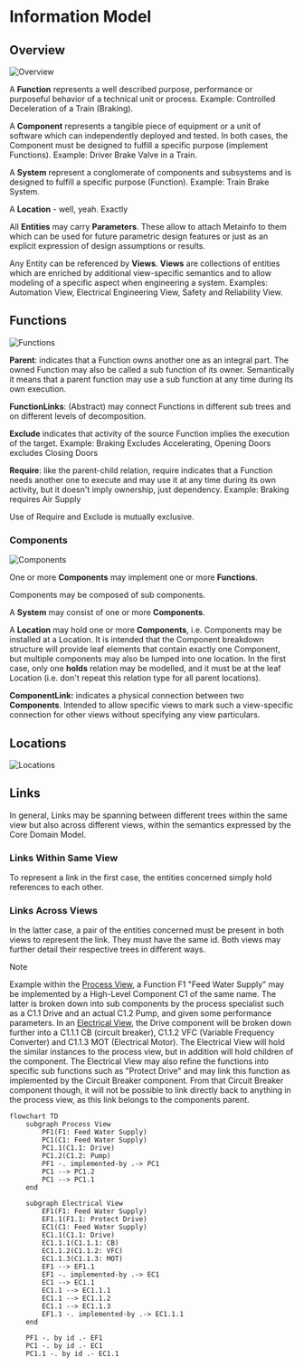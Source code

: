 # Information Model

## Overview

![Overview](http://www.plantuml.com/plantuml/proxy?cache=no&src=https://raw.githubusercontent.com/onouv/fscl/newgen/doc/fscl/core-domain-model/overview.puml)


 A **Function** represents a well described purpose, performance or purposeful behavior of a technical unit or process.  Example: Controlled Deceleration of a Train (Braking).

A **Component** represents a tangible piece of equipment or a unit of software which can independently deployed and tested. In both cases, the Component must be designed to fulfill a specific purpose (implement Functions). Example:  Driver Brake Valve in a Train.

A **System** represent a conglomerate of components and subsystems and is designed to fulfill a specific purpose (Function). Example: Train Brake System.    

A **Location** - well, yeah. Exactly

All **Entities** may carry **Parameters**. These allow to attach Metainfo to them which can be used for future parametric design features or just as an explicit expression of design assumptions or results.

Any Entity can be referenced by **Views**. **Views** are collections of entities which are enriched by additional view-specific semantics and to allow modeling of a specific aspect when engineering a system. Examples: Automation View, Electrical Engineering View, Safety and Reliability View.   

## Functions 

![Functions](http://www.plantuml.com/plantuml/proxy?cache=no&src=https://raw.githubusercontent.com/onouv/fscl/axon-cqrs/doc/fscl/core-domain-model/functions.puml)


**Parent**: indicates that a Function owns another one as an integral part. The owned Function may also be called a sub function of its owner. Semantically it means that a parent function may use a sub function at any time during its own execution. 

**FunctionLinks**: (Abstract) may connect Functions in different sub trees and on different levels of decomposition. 

**Exclude** indicates that activity of the source  Function implies the execution of the target.
Example: Braking Excludes Accelerating, Opening Doors excludes Closing Doors

**Require**:  like the parent-child relation, require indicates that a Function needs another one to execute and may use it at any time during its own activity, but it doesn't imply ownership, just dependency.
Example: Braking requires Air Supply

Use of Require and Exclude is mutually exclusive.



### Components

![Components](http://www.plantuml.com/plantuml/proxy?cache=no&src=https://raw.githubusercontent.com/onouv/fscl/axon-cqrs/doc/fscl/core-domain-model/components.puml)


One or more **Components** may implement one or more **Functions**.

Components may be composed of sub components. 

A **System** may consist of one or more **Components**.

A **Location** may hold one or more **Components**, i.e. Components may be installed at a Location. It is intended that the Component breakdown structure will provide leaf elements that contain exactly one Component, but multiple components may also be lumped into one location.  In the first case, only one **holds** relation may be modelled, and it must be at the leaf Location (i.e. don't repeat this relation type for all parent locations). 

**ComponentLink:** indicates a physical connection between two **Components**. Intended to allow specific views to mark such a view-specific connection for other views without specifying any view particulars.

## Locations

![Locations](http://www.plantuml.com/plantuml/proxy?cache=no&src=https://raw.githubusercontent.com/onouv/fscl/axon-cqrs/doc/fscl/core-domain-model/locations.puml)



## Links
In general, Links may be spanning between different trees within the same view but also across different views, within the semantics expressed by the Core Domain Model.  

### Links Within Same View
To represent a link in the first case, the entities concerned simply hold references to each other.

### Links Across Views
In the latter case, a pair of the entities concerned must be present in both views to represent the link. They must have the same id. Both views may further detail their respective trees in different ways. 

>[!NOTE]
> Example
>within the [Process View](../Views/process-view.md), a Function F1 "Feed Water Supply" may be implemented by a High-Level Component C1 of the same name. The latter is broken down into sub components by the process specialist such as a C1.1 Drive and an actual C1.2 Pump, and given some performance parameters.
In an [Electrical View](../Views/electrical-view.md), the Drive component will be broken down further into a C1.1.1 CB (circuit breaker), C1.1.2 VFC (Variable Frequency Converter) and C1.1.3 MOT (Electrical Motor).
The Electrical View will hold the similar instances to the process view, but in addition will hold children of the component. The Electrical View may also refine the functions into specific sub functions such as "Protect Drive" and may link this function as implemented by the Circuit Breaker component. From that Circuit Breaker component though, it will not be possible to  link directly back to anything in the process view, as this link belongs to the components parent. 
```mermaid
flowchart TD 
	subgraph Process View
		PF1(F1: Feed Water Supply)
		PC1(C1: Feed Water Supply)
		PC1.1(C1.1: Drive)
		PC1.2(C1.2: Pump)
		PF1 -. implemented-by .-> PC1
		PC1 --> PC1.2
		PC1 --> PC1.1
	end

	subgraph Electrical View
		EF1(F1: Feed Water Supply)
		EF1.1(F1.1: Protect Drive)
		EC1(C1: Feed Water Supply)
		EC1.1(C1.1: Drive)
		EC1.1.1(C1.1.1: CB)
		EC1.1.2(C1.1.2: VFC)
		EC1.1.3(C1.1.3: MOT)
		EF1 --> EF1.1
		EF1 -. implemented-by .-> EC1
		EC1 --> EC1.1
		EC1.1 --> EC1.1.1
		EC1.1 --> EC1.1.2
		EC1.1 --> EC1.1.3
		EF1.1 -. implemented-by .-> EC1.1.1	
	end

	PF1 -. by id .- EF1
	PC1 -. by id .- EC1
	PC1.1 -. by id .- EC1.1
```

